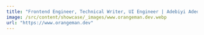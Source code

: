 ```yaml
---
title: "Frontend Engineer, Technical Writer, UI Engineer | Adebiyi Adedotun"
image: /src/content/showcase/_images/www.orangeman.dev.webp
url: "https://www.orangeman.dev"
---
```

